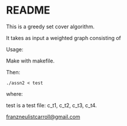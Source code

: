 # README #

This is a greedy set cover algorithm. 

It takes as input a weighted graph consisting of 

Usage:

Make with makefile.

Then:

    ./assn2 < test

where:

test is a test file: c_t1, c_t2, c_t3, c_t4.

franzneulistcarroll@gmail.com